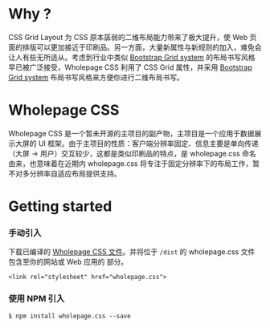 # Why ?

CSS Grid Layout 为 CSS 原本孱弱的二维布局能力带来了极大提升，使 Web 页面的排版可以更加接近于印刷品。另一方面，大量新属性与新规则的加入，难免会让人有些无所适从。考虑到行业中类似 [Bootstrap Grid system](https://getbootstrap.com/docs/4.1/layout/grid/) 的布局书写风格早已被广泛接受，Wholepage CSS 利用了 CSS Grid 属性，并采用 [Bootstrap Grid system](https://getbootstrap.com/docs/4.1/layout/grid/) 布局书写风格来方便你进行二维布局书写。

# Wholepage CSS

Wholepage CSS 是一个暂未开源的主项目的副产物，主项目是一个应用于数据展示大屏的 UI 框架。由于主项目的性质：客户端分辨率固定、信息主要是单向传递（大屏 -> 用户）交互较少，这都是类似印刷品的特点，是 wholepage.css 命名由来，也意味着在近期内 wholepage.css 将专注于固定分辨率下的布局工作，暂不对多分辨率自适应布局提供支持。

# Getting started

### 手动引入

下载已编译的 [Wholepage CSS 文件](https://github.com/aute/wholepage.css/tree/master/dist)。并将位于 `/dist` 的 wholepage.css 文件包含至你的网站或 Web 应用的 <head> 部分。

`<link rel="stylesheet" href="wholepage.css">`

### 使用 NPM 引入

`$ npm install wholepage.css --save`
